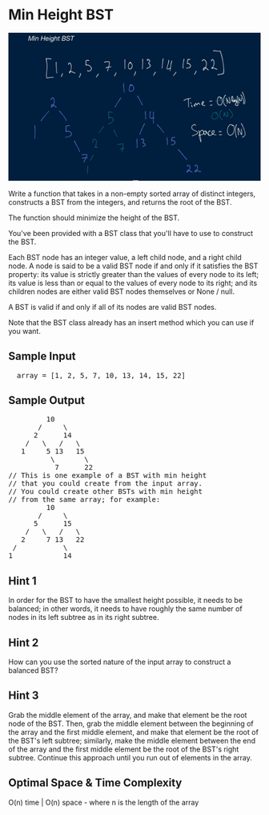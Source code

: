 # Min Height BST

![](min_height_bst.PNG)

  Write a function that takes in a non-empty sorted array of distinct integers,
  constructs a BST from the integers, and returns the root of the BST.

  The function should minimize the height of the BST.

  You've been provided with a BST class that you'll have to use to
  construct the BST.

  Each BST node has an integer value, a
  left child node, and a right child node. A node is
  said to be a valid BST node if and only if it satisfies the BST
  property: its value is strictly greater than the values of every
  node to its left; its value is less than or equal to the values
  of every node to its right; and its children nodes are either valid
  BST nodes themselves or None / null.

  A BST is valid if and only if all of its nodes are valid
  BST nodes.

  Note that the BST class already has an insert method
  which you can use if you want.

## Sample Input

<pre>
  array = [1, 2, 5, 7, 10, 13, 14, 15, 22]
</pre>

## Sample Output

<pre>
         10
       /     \
      2      14
    /   \   /   \
   1     5 13   15
          \       \
           7      22
// This is one example of a BST with min height
// that you could create from the input array.
// You could create other BSTs with min height
// from the same array; for example:
         10
       /     \
      5      15
    /   \   /   \
   2     7 13   22
 /           \
1            14
</pre>

## Hint 1

In order for the BST to have the smallest height possible, it needs to be balanced; in other words, it needs to have roughly the same number of nodes in its left subtree as in its right subtree.

## Hint 2

How can you use the sorted nature of the input array to construct a balanced BST?

## Hint 3

Grab the middle element of the array, and make that element be the root node of the BST. Then, grab the middle element between the beginning of the array and the first middle element, and make that element be the root of the BST's left subtree; similarly, make the middle element between the end of the array and the first middle element be the root of the BST's right subtree. Continue this approach until you run out of elements in the array.

## Optimal Space & Time Complexity

O(n) time | O(n) space - where n is the length of the array
